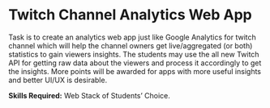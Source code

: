 # Twitch Channel Analytics Web App
Task is to create an analytics web app just like Google Analytics for twitch channel which will help the channel owners get live/aggregated (or both) statistics to gain viewers insights. The students may use the all new Twitch API for getting raw data about the viewers and process it accordingly to get the insights. More points will be awarded for apps with more useful insights and better UI/UX is desirable.

**Skills Required:** Web Stack of Students’ Choice.
